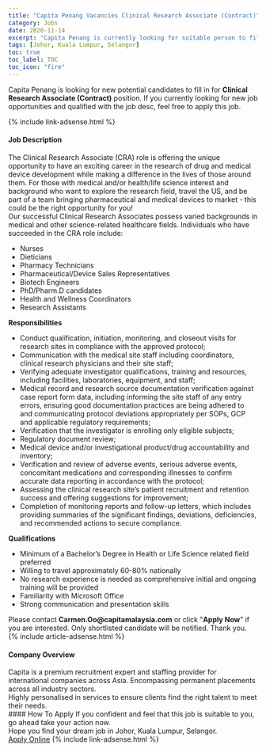 ```yaml
---
title: "Capita Penang Vacancies Clinical Research Associate (Contract)" 
category: Jobs 
date: 2020-11-14 
excerpt: "Capita Penang is currently looking for suitable person to fill in the Clinical Research Associate (Contract) which positioned at Johor, Kuala Lumpur, Selangor" 
tags: [Johor, Kuala Lumpur, Selangor] 
toc: true 
toc_label: TOC 
toc_icon: "fire" 
--- 
```


<p>Capita Penang is looking for new potential candidates to fill in for <b>Clinical Research Associate (Contract)</b> position. If you currently looking for new job opportunities and qualified with the job desc, feel free to apply this job.
</p>{% include link-adsense.html %} 
<div><div><div><h4>Job Description</h4></div></div><div><div><span><div><div>The Clinical Research Associate (CRA) role&#160;is offering the unique opportunity to have an exciting career in the research of drug and medical device development while making a difference in the lives of those around them. For those with medical and/or health/life science interest and background who want to explore the research field, travel the US, and be part of a team bringing pharmaceutical and medical devices to market - this could be the right opportunity for you!</div><div>Our successful Clinical Research Associates possess varied backgrounds in medical and other science-related healthcare fields. Individuals who have succeeded in the CRA role include:</div><ul><li>Nurses</li><li>Dieticians</li><li>Pharmacy Technicians</li><li>Pharmaceutical/Device Sales Representatives</li><li>Biotech Engineers</li><li>PhD/Pharm.D candidates</li><li>Health and Wellness Coordinators</li><li>Research Assistants</li></ul><div><strong>Responsibilities</strong></div><ul><li>Conduct qualification, initiation, monitoring, and closeout visits for research sites in compliance with the approved protocol;</li><li>Communication with the medical site staff including coordinators, clinical research physicians and their site staff;</li><li>Verifying adequate investigator qualifications, training and resources, including facilities, laboratories, equipment, and staff;</li><li>Medical record and research source documentation verification against case report form data, including informing the site staff of any entry errors, ensuring good documentation practices are being adhered to and communicating protocol deviations appropriately per SOPs, GCP and applicable regulatory requirements;</li><li>Verification that the investigator is enrolling only eligible subjects;</li><li>Regulatory document review;</li><li>Medical device and/or investigational product/drug accountability and inventory;</li><li>Verification and review of adverse events, serious adverse events, concomitant medications and corresponding illnesses to confirm accurate data reporting in accordance with the protocol;</li><li>Assessing the clinical research site&#8217;s patient recruitment and retention success and offering suggestions for improvement;</li><li>Completion of monitoring reports and follow-up letters, which includes providing summaries of the significant findings, deviations, deficiencies, and recommended actions to secure compliance.</li></ul><div><strong>Qualifications</strong></div><ul><li>Minimum of a Bachelor&#8217;s Degree in Health or Life Science related field preferred</li><li>Willing to travel approximately 60-80% nationally</li><li>No research experience is needed as comprehensive initial and ongoing training will be provided</li><li>Familiarity with Microsoft Office</li><li>Strong communication and presentation skills</li></ul><div>Please contact <strong>Carmen.Oo@capitamalaysia.com</strong> or click "<strong>Apply Now</strong>" if you are interested. Only shortlisted candidate will be notified. Thank you.</div></div></span></div></div></div> 
{% include article-adsense.html %} 
<div><div><div><h4>Company Overview</h4></div></div><div><div><span><div><div>Capita is a premium recruitment expert and staffing provider for international companies across Asia. Encompassing permanent placements across all industry sectors.&#160;</div><div>Highly personalised in services to ensure clients find the right talent to meet their needs.&#160;</div></div></span></div></div></div> 
#### How To Apply 
If you confident and feel that this job is suitable to you, go ahead take your action now. <br/> 
Hope you find your dream job in Johor, Kuala Lumpur, Selangor. <br/> 
<a href="https://www.jobstreet.com.my/en/job/clinical-research-associate-contract-4422681?jobId=jobstreet-my-job-4422681&sectionRank=28&token=0~6e710804-c1c3-4ad2-817e-2b76f6c6572f&fr=SRP%20View%20In%20New%20Ta" class="btn btn--info" target="_blank" rel="nofollow noopenner">Apply Online</a> 
{% include link-adsense.html %} 